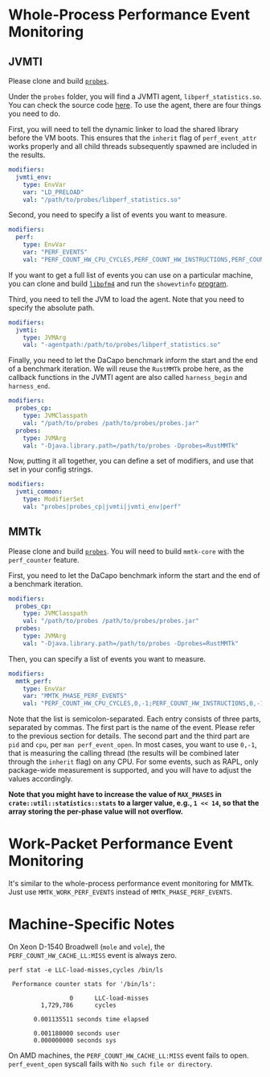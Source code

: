 # Whole-Process Performance Event Monitoring
## JVMTI
Please clone and build [`probes`](../quickstart.md#prepare-probes).

Under the `probes` folder, you will find a JVMTI agent, `libperf_statistics.so`.
You can check the source code [here](https://github.com/anupli/probes/blob/master/native/jvmti_agents/perf_statistics.c).
To use the agent, there are four things you need to do.

First, you will need to tell the dynamic linker to load the shared library before the VM boots.
This ensures that the `inherit` flag of `perf_event_attr` works properly and all child threads subsequently spawned are included in the results.
```yaml
modifiers:
  jvmti_env:
    type: EnvVar
    var: "LD_PRELOAD"
    val: "/path/to/probes/libperf_statistics.so"
```

Second, you need to specify a list of events you want to measure.
```yaml
modifiers:
  perf:
    type: EnvVar
    var: "PERF_EVENTS"
    val: "PERF_COUNT_HW_CPU_CYCLES,PERF_COUNT_HW_INSTRUCTIONS,PERF_COUNT_HW_CACHE_LL:MISS,PERF_COUNT_HW_CACHE_L1D:MISS,PERF_COUNT_HW_CACHE_DTLB:MISS"
```
If you want to get a full list of events you can use on a particular machine, you can clone and build [`libpfm4`](https://sourceforge.net/p/perfmon2/libpfm4/ci/master/tree/) and run the `showevtinfo` [program](https://sourceforge.net/p/perfmon2/libpfm4/ci/master/tree/examples/showevtinfo.c).

Third, you need to tell the JVM to load the agent.
Note that you need to specify the absolute path.
```yaml
modifiers:
  jvmti:
    type: JVMArg
    val: "-agentpath:/path/to/probes/libperf_statistics.so"
```

Finally, you need to let the DaCapo benchmark inform the start and the end of a benchmark iteration.
We will reuse the `RustMMTk` probe here, as the callback functions in the JVMTI agent are also called `harness_begin` and `harness_end`.
```yaml
modifiers:
  probes_cp:
    type: JVMClasspath
    val: "/path/to/probes /path/to/probes/probes.jar"
  probes:
    type: JVMArg
    val: "-Djava.library.path=/path/to/probes -Dprobes=RustMMTk"
```

Now, putting it all together, you can define a set of modifiers, and use that set in your config strings.
```yaml
modifiers:
  jvmti_common:
    type: ModifierSet
    val: "probes|probes_cp|jvmti|jvmti_env|perf"
```

## MMTk
Please clone and build [`probes`](../quickstart.md#prepare-probes).
You will need to build `mmtk-core` with the `perf_counter` feature.

First, you need to let the DaCapo benchmark inform the start and the end of a benchmark iteration.
```yaml
modifiers:
  probes_cp:
    type: JVMClasspath
    val: "/path/to/probes /path/to/probes/probes.jar"
  probes:
    type: JVMArg
    val: "-Djava.library.path=/path/to/probes -Dprobes=RustMMTk"
```

Then, you can specify a list of events you want to measure.
```yaml
modifiers:
  mmtk_perf:
    type: EnvVar
    var: "MMTK_PHASE_PERF_EVENTS"
    val: "PERF_COUNT_HW_CPU_CYCLES,0,-1;PERF_COUNT_HW_INSTRUCTIONS,0,-1;PERF_COUNT_HW_CACHE_LL:MISS,0,-1;PERF_COUNT_HW_CACHE_L1D:MISS,0,-1;PERF_COUNT_HW_CACHE_DTLB:MISS,0,-1"
```
Note that the list is semicolon-separated.
Each entry consists of three parts, separated by commas.
The first part is the name of the event.
Please refer to the previous section for details.
The second part and the third part are `pid` and `cpu`, per `man perf_event_open`.
In most cases, you want to use `0,-1`, that is measuring the calling thread (the results will be combined later through the `inherit` flag) on any CPU.
For some events, such as RAPL, only package-wide measurement is supported, and you will have to adjust the values accordingly.

**Note that you might have to increase the value of `MAX_PHASES` in `crate::util::statistics::stats` to a larger value, e.g., `1 << 14`, so that the array storing the per-phase value will not overflow.**

# Work-Packet Performance Event Monitoring
It's similar to the whole-process performance event monitoring for MMTk.
Just use `MMTK_WORK_PERF_EVENTS` instead of `MMTK_PHASE_PERF_EVENTS`.

# Machine-Specific Notes
On Xeon D-1540 Broadwell (`mole` and `vole`), the `PERF_COUNT_HW_CACHE_LL:MISS` event is always zero.
```console
perf stat -e LLC-load-misses,cycles /bin/ls

 Performance counter stats for '/bin/ls':

                 0      LLC-load-misses
         1,729,786      cycles

       0.001135511 seconds time elapsed

       0.001180000 seconds user
       0.000000000 seconds sys
```

On AMD machines, the `PERF_COUNT_HW_CACHE_LL:MISS` event fails to open.
`perf_event_open` syscall fails with `No such file or directory`.
